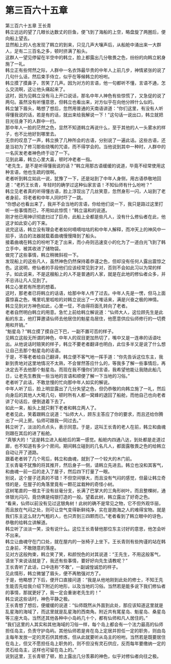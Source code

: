 # 第三百六十五章

第三百六十五章 王长青\
韩立远远的望了几眼长达数丈的巨鱼，便飞到了海船的上空，略盘旋了两圈后，便向船上望去。\
显然船上的人也发现了韩立的到来，只见几声大嚷声后，从船舱中涌出来一大群人，足有二三百名之多，顿时挤满了船头。\
这群人一望见停留在半空中的韩立，脸上都露出几分敬畏之色，纷纷的向韩立躬身施了一礼。\
韩立正有些愕然之际，人群中一名衣饰最华贵的中年人上前几步，神情紧张的说了几句什么话，然后束手侍立，似乎在等候韩立的吩咐。\
韩立摸了摸鼻子，苦笑了几声。因为对方的言语，他一句都听不懂，言语不通，怎么交流啊，这让他头痛起来了。\
这时，因为见韩立没有马上开口说话，那名中年人神色有些惊慌了，又急促的说了两句。虽然没有听懂意思，但韩立也看出来，对方似乎在向他分辨什么似的。\
韩立皱下眉头，略想了想后，忽然用普通的天南语讲道：“你们这里，有没有人听得懂我说的话，若是有的话，就出来给我解说一下！”这句话一说出口，韩立就把目光往身下的人群中一扫。\
那中年人一脸的茫然之色，显然不知道韩立再说什么，至于其他的人一头雾水的样子，也不比他好到哪里去。\
无奈的叹息了一声，韩立换了几种所会的古语，分别说了一遍此话。这些古语，还是当初为了修习那些绕嘴的咒语，而不得学会的。当他说到其中一种时，人群中的一名灰发老者神色终于动了一下。\
见到此幕，韩立心里大喜，顿时冲老者一指。\
“老先生，是不是听得懂我说的话？”韩立用那古语缓缓的说道，毕竟不经常使用这种言语，他也生疏的很啊。\
老者听到韩立如此一说，犹豫了一下，还是站到了中年人身侧，用古语恭敬地回道：“老朽王长青，年轻时的确学过这种仙家言语！不知仙师有什么吩咐？”\
韩立见老者真的听得懂古语，脸上浮现出了几丝笑意，忽然身形一闪，人站到了老者身前，将老者和中年人同时吓了一跳。\
“你想必也看出来了，我并不会当地的言语，你给他们说一下，我只是路过这里打听一些事情而已，不用如此惊慌！”韩立温和的说道。\
刚才他已用神识彻底扫过了巨舟，此船上全都是些凡人，没有什么修仙者在此，他这才如此安心的下来。\
说完这话，韩立没有理会老者如何嘀嘀咕咕的和中年人解释，而冲天上的神风中一招手，洁白的法器就载着曲魂慢慢降到了船头。\
接着曲魂在韩立的吩咐下走了出来，而小舟则迅速变小的化为了一道白光飞到了韩立手中，被其收进了储物袋。\
做完了这些事情，韩立稍微斜视一下。\
发现船上的这些凡人，虽然神色仍然保持着恭谨之色，但却没有任何人露出震惊之色。这说明，修仙者的手段他们应该经常见到才对，否则不会如此习以为常的样子。如此说来，不是这艘船上的人不是普通的人家，就是在此地的修仙者众多，并不忌讳让凡人见到了。\
韩立心里若有所思的想着。\
这时，那老者已将韩立的话语，给那中年人传了过去。中年人先是一愣，但马上面露惊喜之色，嘴里叽里呱啦的对韩立说出了一大堆话来，满是兴奋之极的神情。\
韩立见到对方神色如此，心里一怔，不由得将面孔转向了老者。\
老者自然明白韩立的用意。急忙上前给韩立解说道：“仙师大人，这位顾先生是此船的东主，他打算邀请仙师去他居住的魁星岛居住，他愿意供应仙师修行的一切费用和开销。”\
“魁星岛？”韩立摸了摸自己下巴，一副不置可否的样子。\
见韩立这般无所谓的神色，中年人的双目更加热切了，嘴中又是一连串的话语吐出。从他说话时赔笑的样子，韩立不要老者翻译也明白，此位多半又是说了什么想让自己去那个魁星岛的话语。\
于是，不等老者给自己翻译，韩立便不客气地一挥手道：“你先告诉这位东主，我新到贵地对这里地情况不太熟，不会冒然答应什么的，等我多了解一些事情后，再决定去不去他那个魁星岛。而现在我不懂你们的言语，我希望他能让我随此船几日，让老先生教我一些当地的言语和顺便了解一下当地的习俗。”\
老者听了此话，不敢怠慢的忙向那中年人如实的解说。\
中年人听了后，脸上明显露出了几分失望之色，但仍恭敬的向韩立施了一礼，然后向身后的其他人大喝几句，顿时所有人都一窝蜂的退回了船舱，而他自己也向老者讲了句话后，便倒退着下去了。\
如此一来，船头上就只剩下老者和韩立两人了。\
老者见此，笑着跟韩立说道：“仙师大人，顾东主答应了你的要求，而且还给你腾出了一间上房。仙师可跟我一同过去。”\
韩立听了，淡淡的点点头，表示同意。于是，这叫王长青的老人在前，韩立和曲魂则跟在其后的进了船舱。\
“真够大的！”这是韩立进入船舱后的第一感觉。船舱内四通八达，到处都是走道过廊，也不知道有多少个房间。期间韩立碰到的几名凡人，都面露敬畏之色的给韩立自动让开了道路。\
跟着老者转了几个弯后，韩立和曲魂，就到了一个较大的木门前。\
王长青毫不犹豫的将其推开，然后身子一侧，请韩立先进去。韩立也没和其客气，和曲魂一前一后的走入了屋子，然后四下打量了一眼。\
别说，这个屋子还真的不错！不但空间够大，而且没有气闷的感觉，但最让韩立奇怪的是，在屋子的角落里竟有一颗花盆栽种的奇怪小树。\
这树笔直的一根主干没有丝毫分支，长满了巴掌大的三角形树叶。而且整棵树，通体银光闪闪，竟仿佛是纯银打造的一般。望着此树，韩立露出了好奇之色。\
“看来，仙师以前没有见过这银角树！此树的确不是常见之物，它不但外观华丽，而且放在气闷之处，则可让空气变得新鲜纯净，实在是跑海之人的难得宝物。就是我们东主这么财力气粗的人，也只弄到三四颗而已。”老者看到了韩立眼中的讶色，恭敬的给韩立讲解道。\
韩立听了淡淡一笑，没有说什么。这位王长青替他那位东主讨好的意思，他怎会听不出来。\
韩立让曲魂守在门口处，就在屋内的一张椅子上坐下。王长青则有些拘谨的站在韩立身前，不敢随意的落座。\
见对方这般拘束，韩立笑了笑，和颜悦色的对其说道：“王先生，不用这般客气，请坐下来说话就是了，我还有些事情，要好好向先生请教呢？”\
王长青听了此话，口中连称“不敢”，一副诚惶诚恐的样子。\
见此情形，韩立微皱了眉头，便不再勉强对方了。\
于是，他略想了下后，便开口直接问道：“我是从他地刚到此处的修士，不知王先生能否先给我介绍下附近的地形，以及当地的习俗。当然若是能多说下我们修仙者的事情，那就更好了，我一定会重谢老先生的！”\
韩立说这些话时，神色平静之极。\
王长青想了想后，便缓缓的说道：“仙师既然从外面到此处，那应该知道这里就是乱星海的海域了，而这里就是乱星海的西南角。附近共有尾星岛、魁星岛、桑星岛等三座大岛，当然还其他各种中小岛屿几十个，都有仙师和凡人居住的。”\
“我们这里的人其实和其他海域的习俗一样，每个岛上都会有一个法力最高的仙师担任岛主，负责守护岛屿。其他仙师若是肯在岛上定居并担任一定的职务，则由岛主每年发放一定的灵石供其修炼，但从此就要听从岛主的吩咐。当然若是既要居住在岛上，但又不愿担任岛上职务的，则不但没有灵石供应，反而每年要缴纳一定的灵石给岛主，这样也可留在岛上的。”\
说到这里，王长青顿了顿，脸上露出几分羡慕的神色，似乎对修仙者向往之极。
